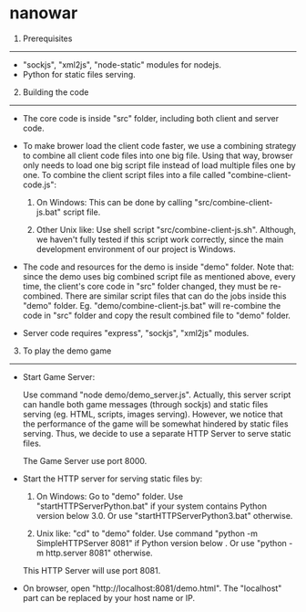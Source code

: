 nanowar
========
1. Prerequisites
----------------------------
- "sockjs", "xml2js", "node-static" modules for nodejs.
- Python for static files serving.
 
2. Building the code
----------------------------
- The core code is inside "src" folder, including both client and server code.
- To make brower load the client code faster, we use a combining strategy to combine all client code files into one big file. Using that way, browser only needs to load one big script file instead of load multiple files one by one. 
To combine the client script files into a file called "combine-client-code.js":
	1. On Windows:
	This can be done by calling "src/combine-client-js.bat" script file. 
	
	2. Other Unix like:
	Use shell script "src/combine-client-js.sh". Although, we haven't fully tested if this script work correctly, since the main development environment of our project is Windows.

- The code and resources for the demo is inside "demo" folder. Note that: since the demo uses big combined script file as mentioned above, every time, the client's core code in "src" folder changed, they must be re-combined. There are similar script files that can do the jobs inside this "demo" folder. Eg. "demo/combine-client-js.bat" will re-combine the code in "src" folder and copy the result combined file to "demo" folder.

- Server code requires "express", "sockjs", "xml2js" modules.

3. To play the demo game
------------------------------
- Start Game Server:

	Use command "node demo/demo_server.js". Actually, this server script can handle both game messages (through sockjs) and static files serving (eg. HTML, scripts, images serving). However, we notice that the performance of the game will be somewhat hindered by static files serving. Thus, we decide to use a separate HTTP Server to serve static files.
	
	The Game Server use port 8000.

- Start the HTTP server for serving static files by:
	1. On Windows:
	Go to "demo" folder.
	Use "startHTTPServerPython.bat" if your system contains Python version below 3.0.
	Or use "startHTTPServerPython3.bat" otherwise.
	
	2. Unix like:
	"cd" to "demo" folder.
	Use command "python -m SimpleHTTPServer 8081" if Python version below .
	Or use "python -m http.server 8081" otherwise.

	This HTTP Server will use port 8081.

- On browser, open "http://localhost:8081/demo.html". The "localhost" part can be replaced by your host name or IP.